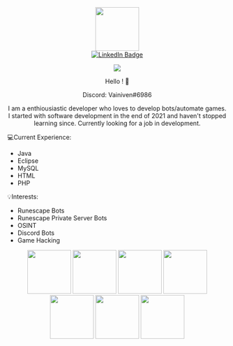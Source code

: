 <div id="header" align="center">
  <img src="https://media.giphy.com/media/M9gbBd9nbDrOTu1Mqx/giphy.gif" width="100"/>
</div>
<div id="badges" align="center">
  <a href="[your-linkedin-URL](https://discord.gg/YU64DU9Nxp)">
    <img src="https://img.shields.io/badge/LinkedIn-blue?style=for-the-badge&logo=linkedin&logoColor=white" alt="LinkedIn Badge"/>
  </a>
</div>
<div id="badges" align="center">
  
![](https://komarev.com/ghpvc/?username=Vainiven)
  
</a>
</div>
<div id="badges" align="center">
Hello ! 👋

Discord: Vainiven#6986

I am a enthiousiastic developer who loves to develop bots/automate games. I started with software development in the end of 2021 and haven't stopped learning since. Currently looking for a job in development.
</div>

:computer:Current Experience:
- Java
- Eclipse
- MySQL
- HTML
- PHP

:bulb:Interests:
- Runescape Bots
- Runescape Private Server Bots
- OSINT
- Discord Bots
- Game Hacking






<div id="badges" align="center">
    <img src="https://cdn.jsdelivr.net/gh/devicons/devicon/icons/aftereffects/aftereffects-original.svg" height="100" width="100" />
   <img src="https://cdn.jsdelivr.net/gh/devicons/devicon/icons/chrome/chrome-original.svg" height="100" width="100" />
   <img src="https://cdn.jsdelivr.net/gh/devicons/devicon/icons/git/git-original.svg" height="100" width="100" />
   <img src="https://cdn.jsdelivr.net/gh/devicons/devicon/icons/github/github-original.svg" height="100" width="100" />
   <img src="https://cdn.jsdelivr.net/gh/devicons/devicon/icons/mysql/mysql-original.svg" height="100" width="100" />
   <img src="https://cdn.jsdelivr.net/gh/devicons/devicon/icons/photoshop/photoshop-plain.svg" height="100" width="100" />
   <img src="https://cdn.jsdelivr.net/gh/devicons/devicon/icons/java/java-original.svg" height="100" width="100" />
  </a>
</div>
          

